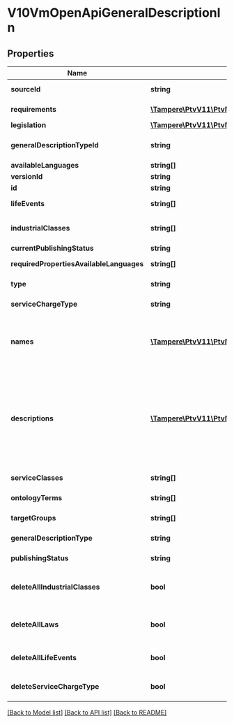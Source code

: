 # V10VmOpenApiGeneralDescriptionIn

## Properties
Name | Type | Description | Notes
------------ | ------------- | ------------- | -------------
**sourceId** | **string** | External system identifier. User needs to be logged in to be able to get/set value. | [optional] 
**requirements** | [**\Tampere\PtvV11\PtvModel\VmOpenApiLanguageItem[]**](VmOpenApiLanguageItem.md) | Localized service usage requirements (description of requirement). (Max.Length: 2500). | [optional] 
**legislation** | [**\Tampere\PtvV11\PtvModel\V4VmOpenApiLaw[]**](V4VmOpenApiLaw.md) | Laws that a general description is based on. | [optional] 
**generalDescriptionTypeId** | **string** | General description type id. Used internally to check the restrictions for usage.  In older versions: Default general description is Municipality. | [optional] 
**availableLanguages** | **string[]** | Gets or sets available languages | [optional] 
**versionId** | **string** | The identifier for current version. | [optional] 
**id** | **string** | Entity Guid identifier. | [optional] 
**lifeEvents** | **string[]** | List of life event urls. Sample url: http://urn.fi/URN:NBN:fi:au:ptvl:v3017 | [optional] 
**industrialClasses** | **string[]** | List of industrial class codes (see http://tilastokeskus.fi/meta/luokitukset/toimiala/001-2008/tekstitiedosto_en.txt). | [optional] 
**currentPublishingStatus** | **string** | Current version publishing status. | [optional] 
**requiredPropertiesAvailableLanguages** | **string[]** | Internal property to check the languages within required lists: Names and Descriptions | [optional] 
**type** | **string** | Service type. Possible values are: Service, PermitOrObligation or ProfessionalQualification. | [optional] 
**serviceChargeType** | **string** | Service charge type. Possible values are:  Chargeable or FreeOfCharge. | [optional] 
**names** | [**\Tampere\PtvV11\PtvModel\VmOpenApiLocalizedListItem[]**](VmOpenApiLocalizedListItem.md) | List of name entities. Possible type values are: Name, AlternativeName.   Sample single JSON object: {\&quot;language\&quot;: \&quot;fi\&quot;, \&quot;value\&quot;: \&quot;Perhepäivähoito esiopetusikäisille\&quot;, \&quot;type\&quot;: \&quot;Name\&quot;}. | 
**descriptions** | [**\Tampere\PtvV11\PtvModel\VmOpenApiLocalizedListItem[]**](VmOpenApiLocalizedListItem.md) | List of description entities. Requires two entities where ones type is \&quot;Description\&quot; or \&quot;BackgroundDescription\&quot; and the other ones type is \&quot;Summary\&quot;.  Sample single JSON object: {\&quot;language\&quot;: \&quot;fi\&quot;, \&quot;value\&quot;: \&quot;Lyhyen kuvauksen kuvaus esimerkki teksti.\&quot;, \&quot;type\&quot;: \&quot;Summary\&quot;}.  Other optional description types are UserInstruction, ChargeTypeAdditionalInfo, DeadLine, ProcessingTime, ValidityTime, GeneralDescriptionTypeAdditionalInformation. | 
**serviceClasses** | **string[]** | List of service class urls. Sample url: http://urn.fi/URN:NBN:fi:au:ptvl:v1065 | 
**ontologyTerms** | **string[]** | List of ontology term urls. Sample url: http://www.yso.fi/onto/koko/p2435 | 
**targetGroups** | **string[]** | List of target group urls. Sample url: http://urn.fi/URN:NBN:fi:au:ptvl:v2004 | 
**generalDescriptionType** | **string** | General description type. Possible values are: Municipality, BusinessSubregion, Church. | 
**publishingStatus** | **string** | Publishing status. Possible values are: Draft or Published. | 
**deleteAllIndustrialClasses** | **bool** | Set to true to delete all existing industrial classes (the IndustrialClasses collection for this object should be empty collection when this option is used). | [optional] 
**deleteAllLaws** | **bool** | Set to true to delete all existing laws within legislation (the legislation collection for this object should be empty collection when this option is used). | [optional] 
**deleteAllLifeEvents** | **bool** | Set to true to delete all existing life events (the LifeEvents collection for this object should be empty collection when this option is used). | [optional] 
**deleteServiceChargeType** | **bool** | Set to true to delete service charge type (ServiceChargeType property for this object should be empty when this option is used). | [optional] 

[[Back to Model list]](../../README.md#documentation-for-models) [[Back to API list]](../../README.md#documentation-for-api-endpoints) [[Back to README]](../../README.md)

